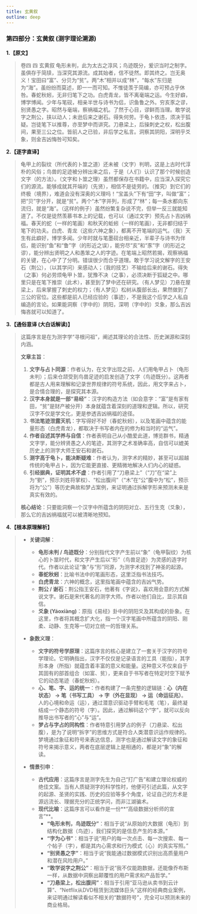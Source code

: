```yaml
---
title: 玄黄叙
outline: deep
---
```

  
### **第四部分：玄黄叙 (测字理论溯源)**

**1.【原文】**
> 卷四 四 玄黄叙
> 龟形未判，此为太古之淳风；鸟迹既分，爰识当时之制字。虽俱存于简牍，当深究其源流。成其始者，信不徒然。即其终之。岂无奥义！宝田曰“富”、分贝为“贫”。两“木”相并以成“林”，“每水”东归是为“海”。虽纷纷而莫述，即一一而可知。不惟徒羡于简编，亦可预占乎休咎。春蛇秋蚓，无非归笔下之功。白虎青龙，皆不离毫端之运。今生好癖，博学博闻。少年与笔砚，相亲半世与诗书为侣，识鱼鲁之外。穷亥豕之谬，别贤愚之字。昭然与毫端，察祸福之机。了然于心目，谬鲜而当理。敢学说字之荆公，挟以动人；未逊后来之谢石。得失何劳。于龟卜依违，须决于狐疑。岂徒笔下以推尊，亦至梦中而讲究。刀悬梁上，后操刺史之权，松出腹间，果至三公之位。皆前人之已验，非后学之私言。洞察其阴阳，深明乎爻象，则金吉凶悔咎可知矣。

**2.【逐字直译】**
> 龟甲上的裂纹（所代表的卜筮之道）还未被（文字）判明，这是上古时代淳朴的风俗；鸟兽的足迹被分辨出来之后，于是（人们）认识了那个时候创造文字（的方法）。（文字和卜筮之理）虽然都保存在书籍中，应当深入探究它们的源流。能够成就其开端的（先贤），相信不是徒劳的。（推究）到它们的终极（境界），难道会没有深奥的义理吗！“宝盖头”下有“田”字，叫做“富”；把“贝”字分开，就是“贫”。两个“木”字并列，形成了“林”；每一条水都向东流归，就是“海”。（这样的例子）虽然纷繁复杂说不完，但举一反三就能知道了。不仅是徒然羡慕书本上的记载，也可以（通过文字）预先占卜吉凶祸福。春天的蛇（一样的笔画）和秋天的蚯蚓（一样的笔画），无非都归结于笔下的功夫。白虎、青龙（这些六神之象），都离不开笔端的运气。（我）天生有此癖好，博学多闻。少年时就与笔墨砚台相亲近，半辈子与诗书为伴侣，能识别“鱼”和“鲁”字（的形近之误），能穷尽“亥”和“豕”字（的形近之谬），能分辨出贤明之人和愚笨之人的字迹。在笔端上昭然若揭，观察祸福的关键，在心中了了分明。错误很少而合乎道理。敢于学习说文解字的王安石（荆公），（以其学问）来感动人；（我的技艺）不输给后来的谢石。得失（之事）何必劳烦龟甲卜筮，犹豫不决（之事），必须决断于狐疑之中。哪里只是在笔下推崇（此术），甚至到了梦中还在研究。（有人梦见）刀悬在屋梁上，后来掌握了刺史的权力；（有人梦见）松树从腹部长出，果然做到了三公的官位。这些都是前人已经应验的（事迹），不是我这个后学之人私自编造的言论。如果能洞察（字中的）阴阳，深明（字中的）爻象，那么吉凶悔吝就可以知道了。

**3.【通俗意译 (大白话解读)】**
> 这篇序言是在为测字学“寻根问祖”，阐述其理论的合法性、历史渊源和深刻内涵。
> 
> **文章主旨**：
> 1.  **文字与占卜同源**：作者认为，在文字出现之前，人们用龟甲占卜（龟形未判）；后来仓颉受到鸟兽足迹的启发创造了文字（鸟迹既分）。这两者都是古人用来理解和记录世界规律的符号系统，因此，用文字来占卜，是合情合理的，是探究其本源。
> 2.  **汉字本身就是一部“易经”**：汉字的构造方法（如会意字：“富”是有家有田，“贫”是财产被分开）本身就蕴含着深刻的道理和逻辑。所以，研究汉字不仅是学文化，更是参透吉凶祸福的途径。
> 3.  **书法笔迹泄露天机**：字写得好不好（春蛇秋蚓），以及笔画中蕴含的能量形态（白虎青龙），都取决于书写者内在的修为和当时的“运气”。
> 4.  **作者自述其学养与自信**：作者表明自己从小酷爱此道，博览群书，精通文字学，能分辨贤愚之人的笔迹，其测字之术准确率高，自信可以媲美历史上的测字大师王安石和谢石。
> 5.  **测字高于龟卜，能决断疑难**：作者认为，测字术的精妙，甚至可以超越传统的龟甲占卜，因为它能更直接、更精微地解决人们内心的疑惑。
> 6.  **引经据典，证明其术不虚**：作者引用了“刀悬梁上”（“刀”在“梁”上为“劉”，预示刘姓将掌权）、“松出腹间”（“木”在“公”腹中为“松”，预示将为“公”）等历史典故和梦占案例，来证明通过拆解字形来预测未来是真实有效的。
> 
> **核心结论**：只要能洞察一个汉字中所蕴含的阴阳对立、五行生克（爻象），那么它的吉凶祸福就可以被清晰地预知。

**4.【根本原理解析】**
> *   **关键词解**：
>     *   **龟形未判 / 鸟迹既分**：分别指代文字产生前以“象”（龟甲裂纹）为核心的卜筮时代，和文字产生后以“形”（鸟兽足迹）为灵感的造字时代。作者以此论证“象”与“形”同源，为测字术找到了神圣的起源。
>     *   **春蛇秋蚓**：比喻书法中的笔画形态，这里泛指书法技巧。
>     *   **白虎青龙**：六神的概念，这里指笔画中蕴含的吉凶气势。
>     *   **荆公 / 谢石**：荆公指王安石，他著有《字说》，喜欢用会意的方式解说文字。谢石是宋代著名的测字大师。作者以他们自比，显示其自信。
>     *   **爻象 (Yáoxiàng)**：原指《易经》卦中的阴阳爻及其构成的卦象。在这里，作者将其概念扩大化，指一个汉字笔画中所蕴含的阴阳、刚柔、动静、生克等一切对立统一的哲理关系。
> 
> *   **象数义理**：
>     *   **文字的符号学原理**：这篇序言的核心是建立了一套关于汉字的符号学理论。它明确指出，汉字不仅仅是记录语言的工具（能指），其字形本身（所指）就蕴含着丰富的意义和能量。这种意义不仅来自于其固有的部首组合（如富、贫），更来自于书写者在特定时空下赋予它的动态笔迹（春蛇秋蚓）。
>     *   **心、笔、字、运的统一**：作者构建了一条完整的逻辑链：**心（内在状态） -> 笔（书写工具） -> 字（外在显现） -> 运（命运征兆）**。人的心境和命运（运），通过潜意识驱动手臂和毛笔（笔），最终凝结成一个静态的符号（字）。因此，通过解码这个“字”，就可以反向推导出书写者的“心”与“运”。
>     *   **梦占与字占的同构性**：作者特意引用梦占的例子（刀悬梁、松出腹），是为了说明“拆字”的思维方式是符合人类潜意识运作规律的。梦境通过象征和符号来表达信息，测字也是通过解读文字的象征和符号来揭示意义，两者在底层逻辑上是相通的，都是对“象”的解读。
> 
> *   **情景引申**：
>     *   **古代应用**：这篇序言是测字先生为自己“打广告”和建立理论权威的绝佳文案。当有人质疑测字的科学性时，他便可引述此篇，从文字的起源、圣贤的实践、历史的应验等多个角度，论证自己的方术是源远流长、理据充分的正统学问，而非江湖骗术。
>     *   **现代比喻**：这篇序言可以看作是一份**“高级数据分析师的宣言”**。
>         *   **“龟形未判，鸟迹既分”**：相当于说“从原始的大数据（龟形）到结构化数据（鸟迹），我们探究的是信息产生的本源。”
>         *   **“字为心书”**：相当于说“用户的每一次点击、每一次搜索、每一个帖子（字），都是其内心需求和行为模式（心）的真实写照。”
>         *   **“别贤愚之字”**：相当于说“我能通过数据模式识别出高质量用户和潜在风险用户。”
>         *   **“敢学说字之荆公”**：相当于说“我不仅能跑数据，还能像乔布斯一样，从数据中洞察出颠覆性的用户需求和产品哲学。”
>         *   **“刀悬梁上，松出腹间”**：相当于引用“亚马逊从卖书到云计算”、“Netflix从DVD租赁到流媒体巨头”这样的经典商业案例，来证明通过解读看似不相关的“数据符号”，完全可以预测未来的商业格局。
